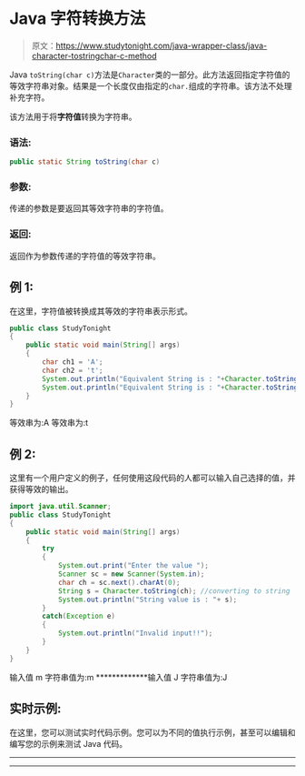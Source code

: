 # Java 字符转换方法

> 原文：<https://www.studytonight.com/java-wrapper-class/java-character-tostringchar-c-method>

Java `toString(char c)`方法是`Character`类的一部分。此方法返回指定字符值的等效字符串对象。结果是一个长度仅由指定的`char.`组成的字符串。该方法不处理补充字符。

该方法用于将**字符值**转换为字符串。

### 语法:

```java
public static String toString(char c) 
```

### 参数:

传递的参数是要返回其等效字符串的字符值。

### 返回:

返回作为参数传递的字符值的等效字符串。

## 例 1:

在这里，字符值被转换成其等效的字符串表示形式。

```java
public class StudyTonight
{  
    public static void main(String[] args)
    {  
        char ch1 = 'A';
        char ch2 = 't';
        System.out.println("Equivalent String is : "+Character.toString(ch1));   
        System.out.println("Equivalent String is : "+Character.toString(ch2));   
    }  
} 
```

等效串为:A
等效串为:t

## 例 2:

这里有一个用户定义的例子，任何使用这段代码的人都可以输入自己选择的值，并获得等效的输出。

```java
import java.util.Scanner;  
public class StudyTonight
{  
    public static void main(String[] args) 
    {  
        try
        {
            System.out.print("Enter the value ");  
            Scanner sc = new Scanner(System.in);  
            char ch = sc.next().charAt(0);  
            String s = Character.toString(ch); //converting to string
            System.out.println("String value is : "+ s);          
        }
        catch(Exception e)
        {
            System.out.println("Invalid input!!");
        }
    }  
} 
```

输入值 m
字符串值为:m
*************输入值 J
字符串值为:J

## 实时示例:

在这里，您可以测试实时代码示例。您可以为不同的值执行示例，甚至可以编辑和编写您的示例来测试 Java 代码。

* * *

* * *
